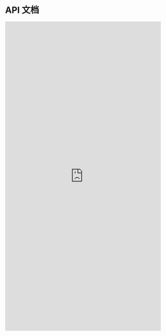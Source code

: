 
# API 文档

<iframe 
    src="https://code2docs.ai/wiki/rongwj666/weixin-java-miniapp-demo/api-viewer.html" 
    width="100%" 
    height="1000px" 
    style="border: none; overflow: hidden;"
    title="API 文档"
></iframe>